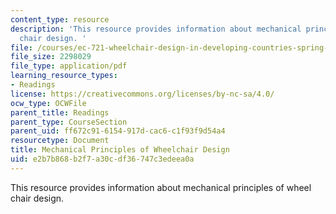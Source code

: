 ```yaml
---
content_type: resource
description: 'This resource provides information about mechanical principles of wheel
  chair design. '
file: /courses/ec-721-wheelchair-design-in-developing-countries-spring-2009/e2b7b868b2f7a30cdf36747c3edeea0a_MITEC_721S09_read04_mechprinc.pdf
file_size: 2298029
file_type: application/pdf
learning_resource_types:
- Readings
license: https://creativecommons.org/licenses/by-nc-sa/4.0/
ocw_type: OCWFile
parent_title: Readings
parent_type: CourseSection
parent_uid: ff672c91-6154-917d-cac6-c1f93f9d54a4
resourcetype: Document
title: Mechanical Principles of Wheelchair Design
uid: e2b7b868-b2f7-a30c-df36-747c3edeea0a
---
```

This resource provides information about mechanical principles of wheel chair design. 